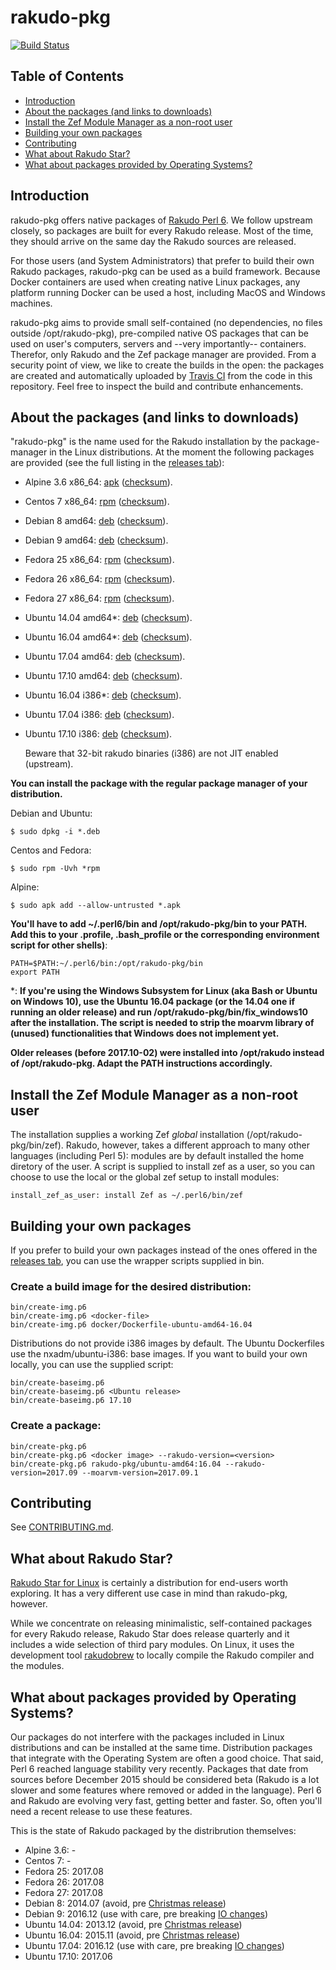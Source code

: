 # rakudo-pkg

[![Build Status](https://travis-ci.org/nxadm/rakudo-pkg.svg?branch=master)](https://travis-ci.org/nxadm/rakudo-pkg)
<br>

## Table of Contents

* [Introduction](#introduction)
* [About the packages (and links to downloads)](#about-the-packages-and-links-to-downloads)
* [Install the Zef Module Manager as a non-root user](#install-the-zef-module-manager-as-a-non-root-user)
* [Building your own packages](#building-your-own-packages)
* [Contributing](#contributing)
* [What about Rakudo Star?](#what-about-rakudo-star)
* [What about packages provided by Operating Systems?](#what-about-packages-provided-by-operating-systems)

## Introduction
rakudo-pkg offers native packages of [Rakudo Perl 6](https://perl6.org/). We
follow upstream closely, so packages are built for every Rakudo release. Most
of the time, they should arrive on the same day the Rakudo sources are released.

For those users (and System Administrators) that prefer to build their own
Rakudo packages, rakudo-pkg can be used as a build framework. Because Docker
containers are used when creating native Linux packages, any platform running
Docker can be used a host, including MacOS and Windows machines.

rakudo-pkg aims to provide small self-contained (no dependencies, no files
outside /opt/rakudo-pkg), pre-compiled native OS packages that can be used on
user's computers, servers and --very importantly-- containers. Therefor, only
Rakudo and the Zef package manager are provided. From a security point of view,
we like to create the builds in the open: the packages are created and
automatically uploaded by [Travis CI](https://travis-ci.org/nxadm/rakudo-pkg)
from the code in this repository. Feel free to inspect the build and contribute
enhancements.

## About the packages (and links to downloads)

"rakudo-pkg" is the name used for the Rakudo installation by the package-manager
in the Linux distributions. At the moment the following packages are provided
(see the full listing in the [releases tab](https://github.com/nxadm/rakudo-pkg/releases)):
- Alpine 3.6 x86_64:
[apk](https://nxadm.github.io/rakudo-pkg/latest-release.html?os=alpine&version=3.6&arch=x86_64)
([checksum](https://nxadm.github.io/rakudo-pkg/latest-release-checksum.html?os=alpine&version=3.6&arch=amd64)).
- Centos 7 x86_64:
[rpm](https://nxadm.github.io/rakudo-pkg/latest-release.html?os=centos&version=7&arch=x86_64)
([checksum](https://nxadm.github.io/rakudo-pkg/latest-release-checksum.html?os=centos&version=7&arch=amd64)).
- Debian 8 amd64:
[deb](https://nxadm.github.io/rakudo-pkg/latest-release.html?os=debian&version=8&arch=amd64)
([checksum](https://nxadm.github.io/rakudo-pkg/latest-release-checksum.html?os=debian&version=8&arch=amd64)).
- Debian 9 amd64:
[deb](https://nxadm.github.io/rakudo-pkg/latest-release.html?os=debian&version=9&arch=amd64)
([checksum](https://nxadm.github.io/rakudo-pkg/latest-release-checksum.html?os=debian&version=9&arch=amd64)).
- Fedora 25 x86_64:
[rpm](https://nxadm.github.io/rakudo-pkg/latest-release.html?os=fedora&version=25&arch=x86_64)
([checksum](https://nxadm.github.io/rakudo-pkg/latest-release-checksum.html?os=fedora&version=25&arch=amd64)).
- Fedora 26 x86_64:
[rpm](https://nxadm.github.io/rakudo-pkg/latest-release.html?os=fedora&version=26&arch=x86_64)
([checksum](https://nxadm.github.io/rakudo-pkg/latest-release-checksum.html?os=fedora&version=26&arch=amd64)).
- Fedora 27 x86_64:
[rpm](https://nxadm.github.io/rakudo-pkg/latest-release.html?os=fedora&version=27&arch=x86_64)
([checksum](https://nxadm.github.io/rakudo-pkg/latest-release-checksum.html?os=fedora&version=27&arch=amd64)).
- Ubuntu 14.04 amd64*:
[deb](https://nxadm.github.io/rakudo-pkg/latest-release.html?os=ubuntu&version=14.04&arch=amd64)
([checksum](https://nxadm.github.io/rakudo-pkg/latest-release-checksum.html?os=ubuntu&version=14.04&arch=amd64)).
- Ubuntu 16.04 amd64*:
[deb](https://nxadm.github.io/rakudo-pkg/latest-release.html?os=ubuntu&version=16.04&arch=amd64)
([checksum](https://nxadm.github.io/rakudo-pkg/latest-release-checksum.html?os=ubuntu&version=16.04&arch=amd64)).
- Ubuntu 17.04 amd64:
[deb](https://nxadm.github.io/rakudo-pkg/latest-release.html?os=ubuntu&version=17.04&arch=amd64)
([checksum](https://nxadm.github.io/rakudo-pkg/latest-release-checksum.html?os=ubuntu&version=17.04&arch=amd64)).
- Ubuntu 17.10 amd64:
[deb](https://nxadm.github.io/rakudo-pkg/latest-release.html?os=ubuntu&version=17.10&arch=amd64)
([checksum](https://nxadm.github.io/rakudo-pkg/latest-release-checksum.html?os=ubuntu&version=17.10&arch=amd64)).
- Ubuntu 16.04 i386*:
[deb](https://nxadm.github.io/rakudo-pkg/latest-release.html?os=ubuntu&version=16.04&arch=i386)
([checksum](https://nxadm.github.io/rakudo-pkg/latest-release-checksum.html?os=ubuntu&version=16.04&arch=i386)).
- Ubuntu 17.04 i386:
[deb](https://nxadm.github.io/rakudo-pkg/latest-release.html?os=ubuntu&version=17.04&arch=i386)
([checksum](https://nxadm.github.io/rakudo-pkg/latest-release-checksum.html?os=ubuntu&version=17.04&arch=i386)).
- Ubuntu 17.10 i386:
[deb](https://nxadm.github.io/rakudo-pkg/latest-release.html?os=ubuntu&version=17.10&arch=i386)
([checksum](https://nxadm.github.io/rakudo-pkg/latest-release-checksum.html?os=ubuntu&version=17.10&arch=i386)).

  Beware that 32-bit rakudo binaries (i386) are not JIT enabled (upstream).

**You can install the package with the regular package manager of your
distribution.**

Debian and Ubuntu:
```
$ sudo dpkg -i *.deb
```
Centos and Fedora:
```
$ sudo rpm -Uvh *rpm
```
Alpine:
```
$ sudo apk add --allow-untrusted *.apk
```

**You'll have to add ~/.perl6/bin and /opt/rakudo-pkg/bin to your PATH.
Add this to your .profile, .bash_profile or the corresponding environment
script for other shells)**:

```
PATH=$PATH:~/.perl6/bin:/opt/rakudo-pkg/bin
export PATH
```

*: **If you're using the Windows Subsystem for Linux (aka Bash or Ubuntu on
Windows 10), use the Ubuntu 16.04 package (or the 14.04 one if running an
older release) and run /opt/rakudo-pkg/bin/fix_windows10 after the
installation. The script is needed to strip the moarvm library of (unused)
functionalities that Windows does not implement yet.**

**Older releases (before 2017.10-02) were installed into /opt/rakudo instead of
/opt/rakudo-pkg. Adapt the PATH instructions accordingly.**

## Install the Zef Module Manager as a non-root user
The installation supplies a working Zef *global* installation
(/opt/rakudo-pkg/bin/zef). Rakudo, however, takes a different
approach to many other languages (including Perl 5): modules are by default
installed the home diretory of the user. A script is supplied to install
zef as a user, so you can choose to use the local or the global zef setup
to install modules:

```
install_zef_as_user: install Zef as ~/.perl6/bin/zef
```

## Building your own packages

If you prefer to build your own packages instead of the ones offered in the
[releases tab](https://github.com/nxadm/rakudo-pkg/releases), you can use
the wrapper scripts supplied in bin.

### Create a build image for the desired distribution:

```
bin/create-img.p6
bin/create-img.p6 <docker-file>
bin/create-img.p6 docker/Dockerfile-ubuntu-amd64-16.04
```

Distributions do not provide i386 images by default. The Ubuntu Dockerfiles
use the nxadm/ubuntu-i386:<version> base images. If you want to build your
own locally, you can use the supplied script:

```
bin/create-baseimg.p6
bin/create-baseimg.p6 <Ubuntu release>
bin/create-baseimg.p6 17.10
```

### Create a package:

```
bin/create-pkg.p6
bin/create-pkg.p6 <docker image> --rakudo-version=<version>
bin/create-pkg.p6 rakudo-pkg/ubuntu-amd64:16.04 --rakudo-version=2017.09 --moarvm-version=2017.09.1
```

## Contributing
See [CONTRIBUTING.md](CONTRIBUTING.md).

## What about Rakudo Star?

[Rakudo Star for Linux](https://github.com/rakudo/star) is certainly a
distribution for end-users worth exploring. It has a very different
use case in mind than rakudo-pkg, however.

While we concentrate on releasing minimalistic, self-contained packages
for every Rakudo release, Rakudo Star does release quarterly and it
includes a wide selection of third pary modules. On Linux, it uses
the development tool [rakudobrew](https://github.com/tadzik/rakudobrew)
to locally compile the Rakudo compiler and the modules.

## What about packages provided by Operating Systems?

Our packages do not interfere with the packages included in Linux
distributions and can be installed at the same time. Distribution packages
that integrate with the Operating System are often a good choice. That said,
Perl 6 reached language stability very recently. Packages that date from
sources before December 2015 should be considered beta (Rakudo is a lot
slower and some features where removed or added in the language). Perl 6 and
Rakudo are evolving very fast, getting better and faster. So, often you'll
need a recent release to use these features.

This is the state of Rakudo packaged by the distribrution themselves:
- Alpine 3.6:    -
- Centos 7:      -
- Fedora 25:     2017.08
- Fedora 26:     2017.08
- Fedora 27:     2017.08
- Debian 8:      2014.07 (avoid, pre [Christmas release](https://perl6advent.wordpress.com/2015/12/25/christmas-is-here/))
- Debian 9:      2016.12 (use with care, pre breaking [IO changes](http://rakudo.org/2017/04/02/upgrade-information-for-changes-due-to-io-grant-work/))
- Ubuntu 14.04: 2013.12 (avoid, pre [Christmas release](https://perl6advent.wordpress.com/2015/12/25/christmas-is-here/))
- Ubuntu 16.04: 2015.11 (avoid, pre [Christmas release](https://perl6advent.wordpress.com/2015/12/25/christmas-is-here/))
- Ubuntu 17.04: 2016.12 (use with care, pre breaking [IO changes](http://rakudo.org/2017/04/02/upgrade-information-for-changes-due-to-io-grant-work/))
- Ubuntu 17.10: 2017.06

